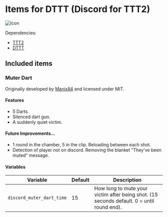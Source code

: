 # Items for DTTT (Discord for TTT2)

![Icon](https://raw.githubusercontent.com/Discord-for-TTT2/dttt_items/master/images/icon/ttt_discord_muter_dart_128x.png)

Dependencies:

- [TTT2](https://github.com/TTT-2/TTT2/)
- [DTTT](https://github.com/Discord-for-TTT2/dttt)

## Included items

### Muter Dart

Originally developed by [Manix84](https://github.com/manix84)
and licensed under MIT.

#### Features

- 5 Darts.
- Silenced dart gun.
- A suddenly quiet victim.

#### Future Improvements...

- 1 round in the chamber, 5 in the clip. Reloading between each shot.
- Detection of player not on discord. Removing the blanket "They've been muted" message.

#### Variables

| Variable                  | Default | Description                                                                               |
| ------------------------- | ------- | ----------------------------------------------------------------------------------------- |
| `discord_muter_dart_time` | 15      | How long to mute your victim after being shot. (15 seconds default. 0 = until round end). |
